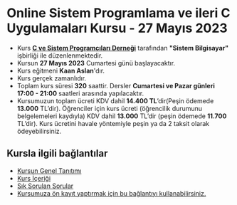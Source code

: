 # Online Sistem Programlama ve ileri C Uygulamaları Kursu - 27 Mayıs 2023

+ Kurs [__C ve Sistem Programcıları Derneği__](http://www.csystem.org/) tarafından __"Sistem Bilgisayar"__ işbirliği ile düzenlenmektedir.
+ Kursun __27 Mayıs 2023__ Cumartesi günü başlayacaktır.
+ Kurs eğitmeni __Kaan Aslan__'dır.
+ Kurs gerçek zamanlıdır.
+ Toplam kurs süresi __320__ saattir. Dersler __Cumartesi ve Pazar günleri 17:00 - 21:00__ saatleri arasında yapılacaktır.
+ Kursumuzun toplam ücreti KDV dahil __14.400 TL__’dir(Peşin ödemede __13.000__ TL’dir). Öğrenciler için kurs ücreti (öğrencilik durumunu belgelemeleri kaydıyla) KDV dahil __13.000__ TL’dir (peşin ödemede __11.700__ TL’dir). Kurs ücretini havale yöntemiyle peşin ya da 2 taksit olarak ödeyebilirsiniz.
## Kursla ilgili bağlantılar
+ [Kursun Genel Tanıtımı](https://github.com/CSD-1993/Sistem-Programlama-ve-ileri-C-Uygulamalari-27-Mayis-2023/blob/main/kursun_tanitimi.md)
+ [Kurs İçeriği](https://github.com/CSD-1993/Sistem-Programlama-ve-ileri-C-Uygulamalari-27-Mayis-2023/blob/main/kurs_i%C3%A7eri%C4%9Fi.md)
+ [Sık Sorulan Sorular](https://github.com/CSD-1993/Sistem-Programlama-ve-ileri-C-Uygulamalari-27-Mayis-2023/blob/main/sss.md)
+ [Kursumuza ön kayıt yaptırmak için bu bağlantıyı kullanabilirsiniz.]( https://us02web.zoom.us/meeting/register/tZcuceqqpz0oG9QL4swXJhLW8bIpxWRhmUF0)
